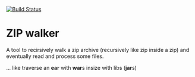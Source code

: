 [![Build Status](https://travis-ci.org/majk1/zip-walker.svg?branch=master)](https://travis-ci.org/majk1/zip-walker)

# ZIP walker

A tool to recirsively walk a zip archive (recursively like zip inside a zip) and eventually
read and process some files.

... like traverse an **ear** with **war**s insize with libs (**jar**s)


